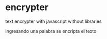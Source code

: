 # encrypter
text encrypter with javascript without libraries

ingresando una palabra se encripta el texto

